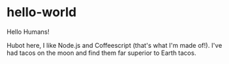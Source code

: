hello-world
===========

Hello Humans!

Hubot here, I like Node.js and Coffeescript (that's what I'm made  of!).
I've had tacos on the moon and find them far superior to Earth tacos.
